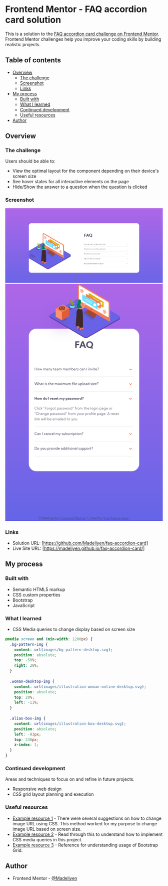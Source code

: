 # Frontend Mentor - FAQ accordion card solution

This is a solution to the [FAQ accordion card challenge on Frontend Mentor](https://www.frontendmentor.io/challenges/faq-accordion-card-XlyjD0Oam). Frontend Mentor challenges help you improve your coding skills by building realistic projects.

## Table of contents

- [Overview](#overview)
  - [The challenge](#the-challenge)
  - [Screenshot](#screenshot)
  - [Links](#links)
- [My process](#my-process)
  - [Built with](#built-with)
  - [What I learned](#what-i-learned)
  - [Continued development](#continued-development)
  - [Useful resources](#useful-resources)
- [Author](#author)

## Overview

### The challenge

Users should be able to:

- View the optimal layout for the component depending on their device's screen size
- See hover states for all interactive elements on the page
- Hide/Show the answer to a question when the question is clicked

### Screenshot

![](./screenshots/Desktop-Screenshot.png)
![](./screenshots/Mobile-Screenshot.png)

### Links

- Solution URL: [https://github.com/Madeliyen/faq-accordion-card]
- Live Site URL: [https://madeliyen.github.io/faq-accordion-card/]

## My process

### Built with

- Semantic HTML5 markup
- CSS custom properties
- Bootstrap
- JavaScript

### What I learned

- CSS Media queries to change display based on screen size
```css
@media screen and (min-width: 1200px) {
  .bg-pattern-img {
    content: url(images/bg-pattern-desktop.svg);
    position: absolute;
    top: -50%;
    right: 28%;
  }

  .woman-desktop-img {
    content: url(images/illustration-woman-online-desktop.svg);
    position: absolute;
    top: 20%;
    left: -11%;
  }

  .alias-box-img {
    content: url(images/illustration-box-desktop.svg);
    position: absolute;
    left: -93px;
    top: 230px;
    z-index: 1;
  }
}
```

### Continued development

Areas and techniques to focus on and refine in future projects.
- Responsive web design
- CSS grid layout planning and execution

### Useful resources

- [Example resource 1](https://stackoverflow.com/questions/2182716/is-it-possible-to-set-the-equivalent-of-a-src-attribute-of-an-img-tag-in-css) - There were several suggestions on how to change image URL using CSS. This method worked for my purpose to change image URL based on screen size.
- [Example resource 2](https://www.w3schools.com/css/css_rwd_mediaqueries.asp) - Read through this to understand how to implement CSS media queries in this project.
- [Example resource 3](https://www.w3schools.com/bootstrap/bootstrap_grid_examples.asp) - Reference for understanding usage of Bootstrap Grid.

## Author

- Frontend Mentor - [@Madeliyen](https://www.frontendmentor.io/profile/Madeliyen)
